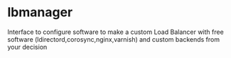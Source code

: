 lbmanager
=========


Interface to configure software to make a custom Load Balancer with free software (ldirectord,corosync,nginx,varnish) and custom backends from your decision
